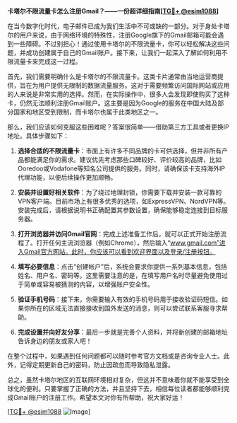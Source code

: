 **卡塔尔不限流量卡怎么注册Gmail？——一份超详细指南[[TG💪+ @esim1088](https://t.me/s/esim1088)]**

在当今数字化时代，电子邮件已成为我们生活中不可或缺的一部分。对于身处卡塔尔的用户来说，由于网络环境的特殊性，注册Google旗下的Gmail邮箱可能会遇到一些障碍。不过别担心！通过使用卡塔尔的不限流量卡，你可以轻松解决这些问题，并成功创建属于自己的Gmail账户。接下来，让我们一起深入了解如何利用不限流量卡来完成这一过程。

首先，我们需要明确什么是卡塔尔的不限流量卡。这类卡片通常由当地运营商提供，旨在为用户提供无限制的数据流量服务。这对于需要频繁访问国际网站或应用的人来说是非常实用的选择。然而，在实际操作中，很多人会发现即使购买了这种卡，仍然无法顺利注册Gmail账户。这主要是因为Google的服务在中国大陆及部分国家和地区受到限制，而卡塔尔也属于此类地区之一。

那么，我们应该如何克服这些困难呢？答案很简单——借助第三方工具或者更换IP地址。具体步骤如下：

1. **选择合适的不限流量卡**：市面上有许多不同品牌的卡可供选择，但并非所有产品都能满足你的需求。建议优先考虑那些口碑较好、评价较高的品牌，比如Ooredoo或Vodafone等知名公司提供的服务。同时，请确保该卡支持海外IP代理功能，以便后续操作更加顺畅。

2. **安装并设置好相关软件**：为了绕过地理封锁，你需要下载并安装一款可靠的VPN客户端。目前市场上有很多优秀的选项，如ExpressVPN、NordVPN等。安装完成后，请根据说明书正确配置其参数设置，确保能够稳定连接到目标服务器。

3. **打开浏览器并访问Gmail官网**：完成上述准备工作后，就可以正式开始注册流程了。打开任何主流浏览器（例如Chrome），然后输入“www.gmail.com”进入Gmail官方网站。此时，你应该可以看到欢迎界面以及登录/注册按钮。

4. **填写必要信息**：点击“创建帐户”后，系统会要求你提供一系列基本信息，包括姓名、用户名、密码等。这里需要注意的是，在填写用户名时尽量避免使用过于简单或容易被猜测的内容，以增强账户安全性。

5. **验证手机号码**：接下来，你需要输入有效的手机号码用于接收验证码短信。如果你所在的区域无法直接接收到国外发送的消息，则可以尝试联系客服寻求帮助。

6. **完成设置并向好友分享**：最后一步就是完善个人资料，并将新创建的邮箱地址告诉身边的朋友或家人吧！

在整个过程中，如果遇到任何问题都可以随时参考官方文档或是咨询专业人士。此外，记得定期更新自己的密码，防止因疏忽而导致隐私泄露。

总之，虽然卡塔尔地区的互联网环境相对复杂，但这并不意味着你就不能享受到全球化的便利。只要掌握了正确的方法，并且坚持下去，相信每位读者都能够顺利完成Gmail账户的注册工作。希望本文对你有所帮助，祝大家好运！

[[TG💪+ @esim1088](https://t.me/s/esim1088) ![Image](https://i.postimg.cc/4NQfJmqS/Snipaste-2025-05-13-00-14-12.png)]